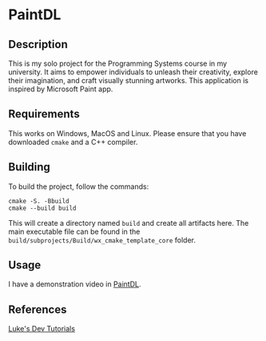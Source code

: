# PaintDL

## Description
This is my solo project for the Programming Systems course in my university. It aims to empower individuals to unleash their creativity, explore their imagination, and craft visually stunning artworks. This application is inspired by Microsoft Paint app.

## Requirements
This works on Windows, MacOS and Linux. Please ensure that you have downloaded ```cmake``` and a C++ compiler.

## Building
To build the project, follow the commands: 
```
cmake -S. -Bbuild
cmake --build build
```
This will create a directory named ```build``` and create all artifacts here. The main executable file can be found in the ```build/subprojects/Build/wx_cmake_template_core``` folder.

## Usage
I have a demonstration video in [PaintDL]([https://youtu.be/wkQWksFGwvM](https://www.youtube.com/watch?v=ARDCHONIg_4)).

## References 
[Luke's Dev Tutorials](https://www.lukesdevtutorials.com/)
